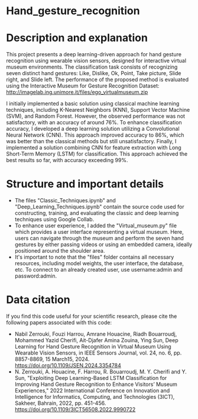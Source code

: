 # Hand_gesture_recognition
# Description and explanation
This project presents a deep learning-driven approach for hand gesture recognition using wearable vision sensors, designed for interactive virtual museum environments. The classification task consists of recognizing seven distinct hand gestures: Like, Dislike, Ok, Point, Take picture, Slide right, and Slide left. The performance of the proposed method is evaluated using the Interactive Museum for Gesture Recognition Dataset:   http://imagelab.ing.unimore.it/files/ego_virtualmuseum.zip

I initially implemented a basic solution using classical machine learning techniques, including K-Nearest Neighbors (KNN), Support Vector Machine (SVM), and Random Forest. However, the observed performance was not satisfactory, with an accuracy of around 76%. To enhance classification accuracy, I developed a deep learning solution utilizing a Convolutional Neural Network (CNN). This approach improved accuracy to 86%, which was better than the classical methods but still unsatisfactory. Finally, I implemented a solution combining CNN for feature extraction with Long Short-Term Memory (LSTM) for classification. This approach achieved the best results so far, with accuracy exceeding 99%.

# Structure and important details
- The files "Classic_Techniques.ipynb" and "Deep_Learning_Techniques.ipynb" contain the source code used for constructing, training, and evaluating the classic and deep learning techniques using Google Collab.
- To enhance user experience, I added the "Virtual_museum.py" file which provides a user interface representing a virtual museum. Here, users can navigate through the museum and perform the seven hand gestures by either passing videos or using an embedded camera, ideally positioned around the shoulder area.
- It's important to note that the "files" folder contains all necessary resources, including model weights, the user interface, the database, etc. To connect to an already created user, use username:admin and password:admin.

# Data citation 
If you find this code useful for your scientific research, please cite the following papers associated with this code:
- Nabil Zerrouki, Fouzi Harrou, Amrane Houacine, Riadh Bouarroudj, Mohammed Yazid Cherifi, Ait-Djafer Amina Zouina, Ying Sun, Deep Learning for Hand Gesture Recognition in Virtual Museum Using Wearable Vision Sensors, in IEEE Sensors Journal, vol. 24, no. 6, pp. 8857-8869, 15 March15, 2024. https://doi.org/10.1109/JSEN.2024.3354784
- N. Zerrouki, A. Houacine, F. Harrou, R. Bouarroudj, M. Y. Cherifi and Y. Sun, "Exploiting Deep Learning-Based LSTM Classification for Improving Hand Gesture Recognition to Enhance Visitors’ Museum Experiences," 2022 International Conference on Innovation and Intelligence for Informatics, Computing, and Technologies (3ICT), Sakheer, Bahrain, 2022, pp. 451-456. https://doi.org/10.1109/3ICT56508.2022.9990722
